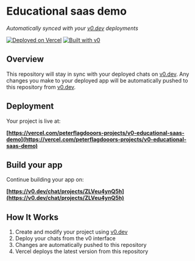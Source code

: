 # Educational saas demo

*Automatically synced with your [v0.dev](https://v0.dev) deployments*

[![Deployed on Vercel](https://img.shields.io/badge/Deployed%20on-Vercel-black?style=for-the-badge&logo=vercel)](https://vercel.com/peterflagdooors-projects/v0-educational-saas-demo)
[![Built with v0](https://img.shields.io/badge/Built%20with-v0.dev-black?style=for-the-badge)](https://v0.dev/chat/projects/ZLVeu4ynQ5h)

## Overview

This repository will stay in sync with your deployed chats on [v0.dev](https://v0.dev).
Any changes you make to your deployed app will be automatically pushed to this repository from [v0.dev](https://v0.dev).

## Deployment

Your project is live at:

**[https://vercel.com/peterflagdooors-projects/v0-educational-saas-demo](https://vercel.com/peterflagdooors-projects/v0-educational-saas-demo)**

## Build your app

Continue building your app on:

**[https://v0.dev/chat/projects/ZLVeu4ynQ5h](https://v0.dev/chat/projects/ZLVeu4ynQ5h)**

## How It Works

1. Create and modify your project using [v0.dev](https://v0.dev)
2. Deploy your chats from the v0 interface
3. Changes are automatically pushed to this repository
4. Vercel deploys the latest version from this repository